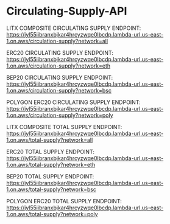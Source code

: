 # Circulating-Supply-API

LITX COMPOSITE CIRCULATING SUPPLY ENDPOINT:
https://jyl55iibranxbjkar4hrcyzwqe0lbcdp.lambda-url.us-east-1.on.aws/circulation-supply?network=all

ERC20 CIRCULATING SUPPLY ENDPOINT: 
https://jyl55iibranxbjkar4hrcyzwqe0lbcdp.lambda-url.us-east-1.on.aws/circulation-supply?network=eth

BEP20 CIRCULATING SUPPLY ENDPOINT:
https://jyl55iibranxbjkar4hrcyzwqe0lbcdp.lambda-url.us-east-1.on.aws/circulation-supply?network=bsc

POLYGON ERC20 CIRCULATING SUPPLY ENDPOINT:
https://jyl55iibranxbjkar4hrcyzwqe0lbcdp.lambda-url.us-east-1.on.aws/circulation-supply?network=poly


LITX COMPOSITE TOTAL SUPPLY ENDPOINT:
https://jyl55iibranxbjkar4hrcyzwqe0lbcdp.lambda-url.us-east-1.on.aws/total-supply?network=all

ERC20 TOTAL SUPPLY ENDPOINT: 
https://jyl55iibranxbjkar4hrcyzwqe0lbcdp.lambda-url.us-east-1.on.aws/total-supply?network=eth

BEP20 TOTAL SUPPLY ENDPOINT:
https://jyl55iibranxbjkar4hrcyzwqe0lbcdp.lambda-url.us-east-1.on.aws/total-supply?network=bsc

POLYGON ERC20 TOTAL SUPPLY ENDPOINT:
https://jyl55iibranxbjkar4hrcyzwqe0lbcdp.lambda-url.us-east-1.on.aws/total-supply?network=poly


